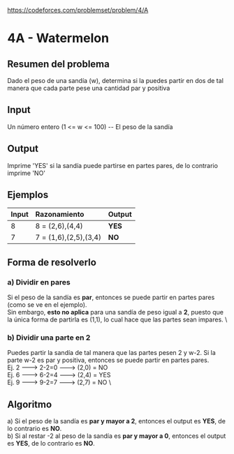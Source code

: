 https://codeforces.com/problemset/problem/4/A

# 4A - Watermelon

## Resumen del problema
Dado el peso de una sandía (w), determina si la puedes partir en dos de tal manera que cada parte pese una cantidad par y positiva

## Input
Un número entero (1 <= w <= 100) -- El peso de la sandía

## Output
Imprime 'YES' si la sandía puede partirse en partes pares, de lo contrario imprime 'NO'

## Ejemplos
| Input | Razonamiento              | Output    |
| ----- | :-----------------------  | --------- |
| 8     | 8 = (2,6),(4,4)           | **YES**   |
| 7     | 7 = (1,6),(2,5),(3,4)     | **NO**    |

## Forma de resolverlo
### a) Dividir en pares
Si el peso de la sandía es **par**, entonces se puede partir en partes pares (como se ve en el ejemplo). \
Sin embargo, **esto no aplica** para una sandía de peso igual a **2**, puesto que la única forma de partirla es (1,1), lo cual hace que las partes sean impares. \

### b) Dividir una parte en 2
Puedes partir la sandía de tal manera que las partes pesen 2 y w-2. Si la parte w-2 es par y positiva, entonces se puede partir en partes pares. \
Ej. 2 ---> 2-2=0 ---> (2,0) = NO \
Ej. 6 ---> 6-2=4 ---> (2,4) = YES \
Ej. 9 ---> 9-2=7 ---> (2,7) = NO \

## Algoritmo
a) Si el peso de la sandía es **par y mayor a 2**, entonces el output es **YES**, de lo contrario es **NO**. \
b) Si al restar -2 al peso de la sandía es **par y mayor a 0**, entonces el output es **YES**, de lo contrario es **NO**.
